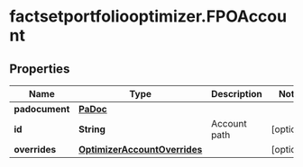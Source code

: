# factsetportfoliooptimizer.FPOAccount

## Properties

Name | Type | Description | Notes
------------ | ------------- | ------------- | -------------
**padocument** | [**PaDoc**](PaDoc.md) |  | 
**id** | **String** | Account path | [optional] 
**overrides** | [**OptimizerAccountOverrides**](OptimizerAccountOverrides.md) |  | [optional] 


